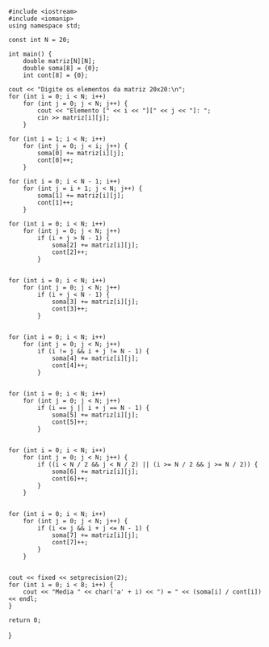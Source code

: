     #include <iostream>
    #include <iomanip>
    using namespace std;
    
    const int N = 20;
    
    int main() {
        double matriz[N][N];
        double soma[8] = {0};
        int cont[8] = {0};

    cout << "Digite os elementos da matriz 20x20:\n";
    for (int i = 0; i < N; i++)
        for (int j = 0; j < N; j++) {
            cout << "Elemento [" << i << "][" << j << "]: ";
            cin >> matriz[i][j];
        }

    for (int i = 1; i < N; i++)
        for (int j = 0; j < i; j++) {
            soma[0] += matriz[i][j];
            cont[0]++;
        }

    for (int i = 0; i < N - 1; i++)
        for (int j = i + 1; j < N; j++) {
            soma[1] += matriz[i][j];
            cont[1]++;
        }

    for (int i = 0; i < N; i++)
        for (int j = 0; j < N; j++)
            if (i + j > N - 1) {
                soma[2] += matriz[i][j];
                cont[2]++;
            }


    for (int i = 0; i < N; i++)
        for (int j = 0; j < N; j++)
            if (i + j < N - 1) {
                soma[3] += matriz[i][j];
                cont[3]++;
            }


    for (int i = 0; i < N; i++)
        for (int j = 0; j < N; j++)
            if (i != j && i + j != N - 1) {
                soma[4] += matriz[i][j];
                cont[4]++;
            }


    for (int i = 0; i < N; i++)
        for (int j = 0; j < N; j++)
            if (i == j || i + j == N - 1) {
                soma[5] += matriz[i][j];
                cont[5]++;
            }


    for (int i = 0; i < N; i++)
        for (int j = 0; j < N; j++) {
            if ((i < N / 2 && j < N / 2) || (i >= N / 2 && j >= N / 2)) {
                soma[6] += matriz[i][j];
                cont[6]++;
            }
        }


    for (int i = 0; i < N; i++)
        for (int j = 0; j < N; j++) {
            if (i <= j && i + j <= N - 1) {
                soma[7] += matriz[i][j];
                cont[7]++;
            }
        }


    cout << fixed << setprecision(2);
    for (int i = 0; i < 8; i++) {
        cout << "Media " << char('a' + i) << ") = " << (soma[i] / cont[i]) << endl;
    }

    return 0;
}
